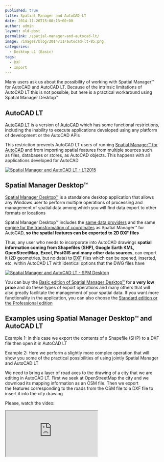 ```yaml
---
published: true
title: Spatial Manager and AutoCAD LT
date: 2014-11-20T15:00:13+00:00
author: admin
layout: old-post
permalink: /spatial-manager-and-autocad-lt/
image: /images/blog/2014/11/autocad-lt-85.png
categories:
  - Desktop L1 (Basic)
tags:
  - DXF
  - Import
---
```

<p>
  <span>Many users</span> <span>ask us</span> <span>about the possibility</span> of working<span> with</span> <span>Spatial</span> <span>Manager™</span> <span>for AutoCAD</span> <span>and</span> <span>AutoCAD</span> <span>LT</span>. <span>Because of</span> <span>the intrinsic limitations of</span> <span>AutoCAD</span> <span>LT</span> <span>this is not possible</span>, <span>but here is a practical workaround</span> <span>using</span> <span>Spatial</span> <span>Manager</span> Desktop<span>™</span>
</p>

<!--more-->

## AutoCAD LT

<a title="AutoCAD LT product page" href="http://www.autodesk.com/products/autocad-lt/overview" target="_blank" rel="nofollow"><span>AutoCAD</span> <span>LT</span></a> <span>is a version of</span> <a title="AutoCAD product page" href="http://www.autodesk.com/products/autocad/overview" target="_blank" rel="nofollow"><span>AutoCAD</span></a> <span>which has some</span> <span>functional restrictions</span>, including <span>the inability to</span> execute <span>applications developed</span> <span>using</span> <span>any platform</span> <span>of development or</span> the <span>AutoCAD</span> <span>APIs</span>

<span>This restriction prevents</span> <span>AutoCAD LT</span> <span>users</span> of running <a title="Spatial Manager™ for AutoCAD product page" href="/spm-forautocad/" target="_blank" rel="nofollow"><span>Spatial</span> <span>Manager™</span> <span>for AutoCAD</span></a> and from importing<span> spatial features</span> <span>from multiple</span> <span>sources such as</span> <span>files,</span> <span>databases or</span> <span>stores,</span> <span>as</span> <span>AutoCAD objects. This</span> <span>happens</span> <span>with</span> <span>all applications developed</span> <span>for AutoCAD</span>

<a href="/images/blog/2014/11/LT2015.png" target="_blank" rel="nofollow"><img src="/images/blog/2014/11/LT2015.png" alt="Spatial Manager and AutoCAD LT - LT2015" width="624" height="363" srcset="/images/blog/2014/11/LT2015.png 860w, /images/blog/2014/11/LT2015-300x174.png 300w, /images/blog/2014/11/LT2015-624x362.png 624w" sizes="(max-width: 624px) 100vw, 624px" /></a>

## Spatial Manager Desktop™

<a title="Spatial Manager Desktop™ product page" href="/spm-desktop/" target="_blank" rel="nofollow"><span>Spatial</span> Manager <span>Desktop<span>™</span></span></a> <span>is a standalone</span> <span>desktop application that</span> <span>allows any</span> <span>Windows user to</span> <span>perform multiple</span> <span>operations of</span> <span>processing and</span> <span>management of spatial</span> <span>data</span> <span>among which</span> <span>you will find data export</span> <span>to other formats</span> <span>or</span> <span>locations</span>

<span>Spatial</span> <span>Manager</span> Desktop<span>™</span> <span>includes</span> <span>the <a title="Spatial Manager™ data providers" href="http://wiki.spatialmanager.com/index.php/Spatial_Manager_Desktop%E2%84%A2_-_FAQs:_Providers" target="_blank" rel="nofollow">same data providers</a> and <span>the same <a title="Spatial Manager™ Transformation of Coordinates" href="http://wiki.spatialmanager.com/index.php/Spatial_Manager_Desktop%E2%84%A2_-_FAQs:_Import_and_export#How_can_I_define_a_Transformation_of_coordinates.3F" target="_blank" rel="nofollow">engine</a></span><a title="Spatial Manager™ Transformation of Coordinates" href="http://wiki.spatialmanager.com/index.php/Spatial_Manager_Desktop%E2%84%A2_-_FAQs:_Import_and_export#How_can_I_define_a_Transformation_of_coordinates.3F" target="_blank" rel="nofollow"> <span>for the transformation</span> <span>of coordinates</span></a> as</span><span> Spatial</span> <span>Manager™</span> <span>for AutoCAD</span>, **so the <span>spatial</span> features <span>can be exported to</span> 2D <span>DXF files</span>**

<span>Thus, any user who needs to incorporate into AutoCAD drawings <strong>spatial information coming from Shapefiles (SHP), Google Earth KML, OpenStreetMap, Excel, PostGIS and many other data sources</strong>, can export it (2D geometries, but no data) to <a title="DXF in Wikipedia" href="http://en.wikipedia.org/wiki/AutoCAD_DXF" target="_blank" rel="nofollow">DXF</a> files which can be opened, inserted, etc. within AutoCAD LT with identical options that the DWG files have</span>

<a href="/images/blog/2014/11/SPM-Desktop.png" target="_blank" rel="nofollow"><img src="/images/blog/2014/11/SPM-Desktop-1024x576.png" alt="Spatial Manager and AutoCAD LT - SPM Desktop" width="625" height="351" srcset="/images/blog/2014/11/SPM-Desktop-1024x576.png 1024w, /images/blog/2014/11/SPM-Desktop-300x168.png 300w, /images/blog/2014/11/SPM-Desktop-624x351.png 624w, /images/blog/2014/11/SPM-Desktop.png 1280w" sizes="(max-width: 625px) 100vw, 625px" /></a>

<span>You</span> <span>can buy</span> <span>the</span> <a title="Spatial Manager Desktop™ prices page" href="/spm-desktop-prices/" target="_blank" rel="nofollow"><span>Basic</span> <span>edition</span> of <span>Spatial</span> <span>Manager</span> Desktop<span>™</span></a> <span>for <strong>a very low</strong></span> <span><strong>price</strong> and</span> do these types<span> of</span> <span>export operations</span> <span>and many others that</span> <span>will also</span> <span>greatly</span> <span>facilitate</span> <span>the</span> <span>management of your</span> <span>spatial data.</span> <span>If</span> <span>you want more functionality</span> <span>in the application,</span> <span>you can also choose</span> <span>the</span> <a title="Spatial Manager Desktop™ main features" href="http://wiki.spatialmanager.com/index.php/Spatial_Manager_Desktop%E2%84%A2#Introduction" target="_blank" rel="nofollow"><span>Standard</span> edition <span>or the Professional</span> <span>edition</span></a>

## Examples using Spatial Manager Desktop™ and AutoCAD LT

<span>Example 1</span>: In this case <span>we export</span> <span>the contents of a</span> <span>Shapefile</span> <span>(SHP</span>) to a <span>DXF</span> <span>file</span> <span>then</span> <span>open it in</span> <span>AutoCAD</span> <span>LT</span>

<span>Example</span> <span>2:</span> Here w<span>e perform</span> <span>a slightly more</span> <span>complex operation</span> <span>that will show you</span> <span>some</span> <span>of the practical</span> <span>possibilities of using</span> <span>jointly</span> <span>Spatial</span> <span>Manager and</span> <span>AutoCAD</span> <span>LT</span>

<span><span>We need to bring</span> <span>a layer of</span> <span>road axes </span>to the drawing</span> <span>of</span> <span>a city that</span> <span>we are</span> <span>editing in</span> <span>AutoCAD</span> <span>LT</span>. <span>First</span> we <span>seek</span> <span>at</span> <span>OpenStreetMap</span> <span>the city</span> <span>and</span> we <span>download</span> its <span>mapping information as</span> <span>an OSM</span> <span>file.</span> <span>Then</span> <span>we export</span> <span>the</span> features <span>corresponding</span> <span>to the roads</span> <span>from</span> <span>the</span> <span>OSM</span> <span>file to a</span> <span>DXF</span> <span>file to</span> <span>insert</span> it <span>into</span> the city<span> drawing</span>

Please, watch the video:

<div class="embed-responsive embed-responsive-16by9">
  <iframe class="embed-responsive-item" src="https://www.youtube.com/embed/hyNFSnbrOfM" allowfullscreen></iframe>
</div>